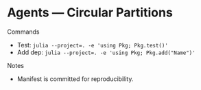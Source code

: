 # Agents — Circular Partitions

Commands
- Test: `julia --project=. -e 'using Pkg; Pkg.test()'`
- Add dep: `julia --project=. -e 'using Pkg; Pkg.add("Name")'`

Notes
- Manifest is committed for reproducibility.

